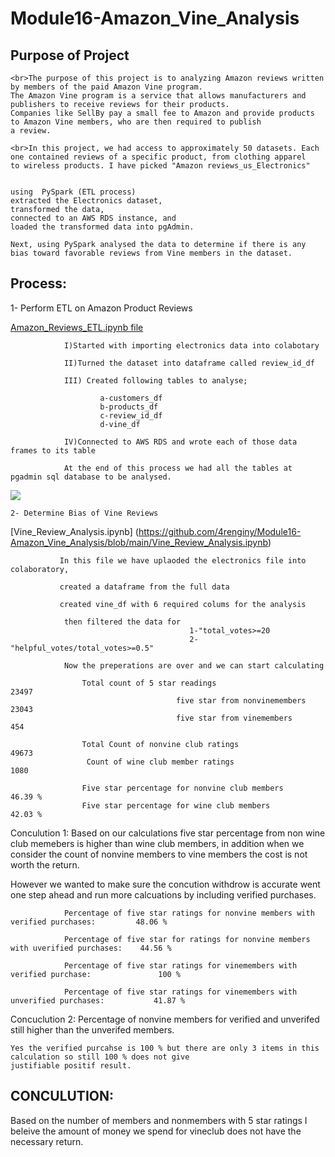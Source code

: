 # Module16-Amazon_Vine_Analysis

## Purpose of Project

    <br>The purpose of this project is to analyzing Amazon reviews written by members of the paid Amazon Vine program. 
    The Amazon Vine program is a service that allows manufacturers and publishers to receive reviews for their products. 
    Companies like SellBy pay a small fee to Amazon and provide products to Amazon Vine members, who are then required to publish
    a review.

    <br>In this project, we had access to approximately 50 datasets. Each one contained reviews of a specific product, from clothing apparel
    to wireless products. I have picked "Amazon reviews_us_Electronics"

    
    using  PySpark (ETL process) 
    extracted the Electronics dataset, 
    transformed the data, 
    connected to an AWS RDS instance, and 
    loaded the transformed data into pgAdmin. 
    
    Next, using PySpark analysed the data to determine if there is any bias toward favorable reviews from Vine members in the dataset.

   ## Process:

   1- Perform ETL on Amazon Product Reviews
    
   [Amazon_Reviews_ETL.ipynb file](https://github.com/4renginy/Module16-Amazon_Vine_Analysis/blob/main/Amazon_Reviews_ETL.ipynb)


                I)Started with importing electronics data into colabotary 
                
                II)Turned the dataset into dataframe called review_id_df

                III) Created following tables to analyse;

                        a-customers_df
                        b-products_df
                        c-review_id_df
                        d-vine_df

                IV)Connected to AWS RDS and wrote each of those data frames to its table 

                At the end of this process we had all the tables at pgadmin sql database to be analysed.
  ![](https://github.com/4renginy/Module16-Amazon_Vine_Analysis/blob/main/sql.JPG)

    
    2- Determine Bias of Vine Reviews
    
  [Vine_Review_Analysis.ipynb] (https://github.com/4renginy/Module16-Amazon_Vine_Analysis/blob/main/Vine_Review_Analysis.ipynb)

               In this file we have uplaoded the electronics file into colaboratory, 

               created a dataframe from the full data

               created vine_df with 6 required colums for the analysis

                then filtered the data for
                                            1-"total_votes>=20 
                                            2-"helpful_votes/total_votes>=0.5"

                Now the preperations are over and we can start calculating
                                            
                    Total count of 5 star readings                      23497
                                         five star from nonvinemembers  23043
                                         five star from vinemembers       454

                    Total Count of nonvine club ratings                 49673
                     Count of wine club member ratings                   1080
                        
                    Five star percentage for nonvine club members      46.39 %
                    Five star percentage for wine club members         42.03 %

Conculution 1: Based on our calculations five star percentage from non wine club memebers is higher than wine 
club members, 
in addition when we  consider the count of nonvine members to vine members the cost is not worth the return. 

However we wanted to make sure the concution withdrow is accurate went one step ahead and run more calcuations by 
including verified purchases.

                Percentage of five star ratings for nonvine members with verified purchases:         48.06 %

                Percentage of five star for ratings for nonvine members with uverified purchases:    44.56 %

                Percentage of five star ratings for vinemembers with verified purchase:               100 % 

                Percentage of five star ratings for vinemembers with unverified purchases:           41.87 %

Concuclution 2: Percentage of nonvine members for verified and unverifed still higher than the unverifed members. 

    Yes the verified purcahse is 100 % but there are only 3 items in this calculation so still 100 % does not give 
    justifiable positif result.

## CONCULUTION:
Based on the number of members and nonmembers with 5 star ratings I beleive the amount of money we spend for 
vineclub does not have the necessary return.
